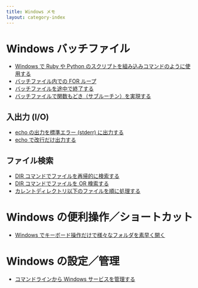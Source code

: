 ```yaml
---
title: Windows メモ
layout: category-index
---
```


Windows バッチファイル
====
* [Windows で Ruby や Python のスクリプトを組み込みコマンドのように使用する](run-script-as-command.html)
* [バッチファイル内での FOR ループ](for-loop.html)
* [バッチファイルを途中で終了する](exit-batch.html)
* [バッチファイルで関数もどき（サブルーチン）を実現する](subroutine.html)

入出力 (I/O)
----
* [echo の出力を標準エラー (stderr) に出力する](echo-to-stderr.html)
* [echo で改行だけ出力する](echo-newline.html)

ファイル検索
----
* [DIR コマンドでファイルを再帰的に検索する](find-files.html)
* [DIR コマンドでファイルを OR 検索する](or-dir.html)
* [カレントディレクトリ以下のファイルを順に処理する](for-each-file.html)

Windows の便利操作／ショートカット
====
* [Windows でキーボード操作だけで様々なフォルダを素早く開く](open-dir-by-keyboard.html)


Windows の設定／管理
====
* [コマンドラインから Windows サービスを管理する](manage-services-from-command-line.html)

